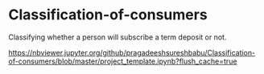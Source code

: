 # Classification-of-consumers
Classifying whether a person will subscribe a term deposit or not.

https://nbviewer.jupyter.org/github/pragadeeshsureshbabu/Classification-of-consumers/blob/master/project_template.ipynb?flush_cache=true
